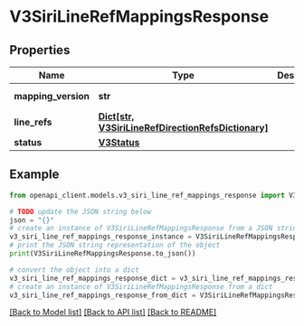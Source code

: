# V3SiriLineRefMappingsResponse


## Properties

Name | Type | Description | Notes
------------ | ------------- | ------------- | -------------
**mapping_version** | **str** |  | [optional] [readonly] 
**line_refs** | [**Dict[str, V3SiriLineRefDirectionRefsDictionary]**](V3SiriLineRefDirectionRefsDictionary.md) |  | [optional] 
**status** | [**V3Status**](V3Status.md) |  | [optional] 

## Example

```python
from openapi_client.models.v3_siri_line_ref_mappings_response import V3SiriLineRefMappingsResponse

# TODO update the JSON string below
json = "{}"
# create an instance of V3SiriLineRefMappingsResponse from a JSON string
v3_siri_line_ref_mappings_response_instance = V3SiriLineRefMappingsResponse.from_json(json)
# print the JSON string representation of the object
print(V3SiriLineRefMappingsResponse.to_json())

# convert the object into a dict
v3_siri_line_ref_mappings_response_dict = v3_siri_line_ref_mappings_response_instance.to_dict()
# create an instance of V3SiriLineRefMappingsResponse from a dict
v3_siri_line_ref_mappings_response_from_dict = V3SiriLineRefMappingsResponse.from_dict(v3_siri_line_ref_mappings_response_dict)
```
[[Back to Model list]](../README.md#documentation-for-models) [[Back to API list]](../README.md#documentation-for-api-endpoints) [[Back to README]](../README.md)


